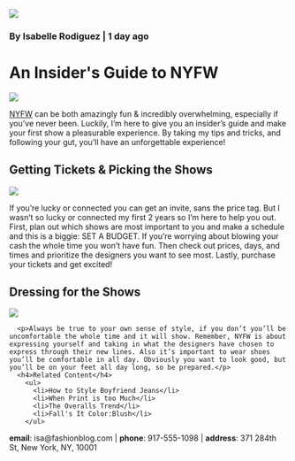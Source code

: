 <!DOCTYPE html>
<html>
  <head>
    <title> Everday with Isa </title>
  </head>
  <body>
    <a href="#contact"><img src= "https://content.codecademy.com/courses/learn-html/elements-and-structure/profile.jpg"></a>
    <h3>By Isabelle Rodiguez | 1 day ago</h3>
    <h1> An Insider's Guide to NYFW</h1>
      <img src="https://content.codecademy.com/courses/learn-html/elements-and-structure/image-one.jpeg">
      <p><a href="https://en.wikipedia.org/wiki/New_York_Fashion_Week">NYFW</a> can be both amazingly fun & incredibly overwhelming, especially if you’ve never been. Luckily, I’m here to give you an insider’s guide and make your first show a pleasurable experience. By taking my tips and tricks, and following your gut, you’ll have an unforgettable experience!</p>
     <h2>Getting Tickets & Picking the Shows</h2>
      <img src="https://content.codecademy.com/courses/learn-html/elements-and-structure/image-two.jpeg">
      <p>If you’re lucky or connected you can get an invite, sans the price tag. But I wasn’t so lucky or connected my first 2 years so I’m here to help you out. First, plan out which shows are most important to you and make a schedule and this is a biggie: SET A BUDGET. If you’re worrying about blowing your cash the whole time you won’t have fun. Then check out prices, days, and times and prioritize the designers you want to see most. Lastly, purchase your tickets and get excited!</p>
     <h2>Dressing for the Shows</h2>
      <img src="https://content.codecademy.com/courses/learn-html/elements-and-structure/image-three.jpeg">

      <p>Always be true to your own sense of style, if you don’t you’ll be uncomfortable the whole time and it will show. Remember, NYFW is about expressing yourself and taking in what the designers have chosen to express through their new lines. Also it’s important to wear shoes you’ll be comfortable in all day. Obviously you want to look good, but you’ll be on your feet all day long, so be prepared.</p>
      <h4>Related Content</h4>
        <ul>
          <li>How to Style Boyfriend Jeans</li>
          <li>When Print is too Much</li>
          <li>The Overalls Trend</li>
          <li>Fall's It Color:Blush</li>
        </ul>
  </body>
  <div id=contact>
    <p><strong>email</strong>: isa@fashionblog.com | <strong>phone</strong>: 917-555-1098 | <strong>address</strong>: 371 284th St, New York, NY, 10001</p>
  </div>
  </head>
</html>
